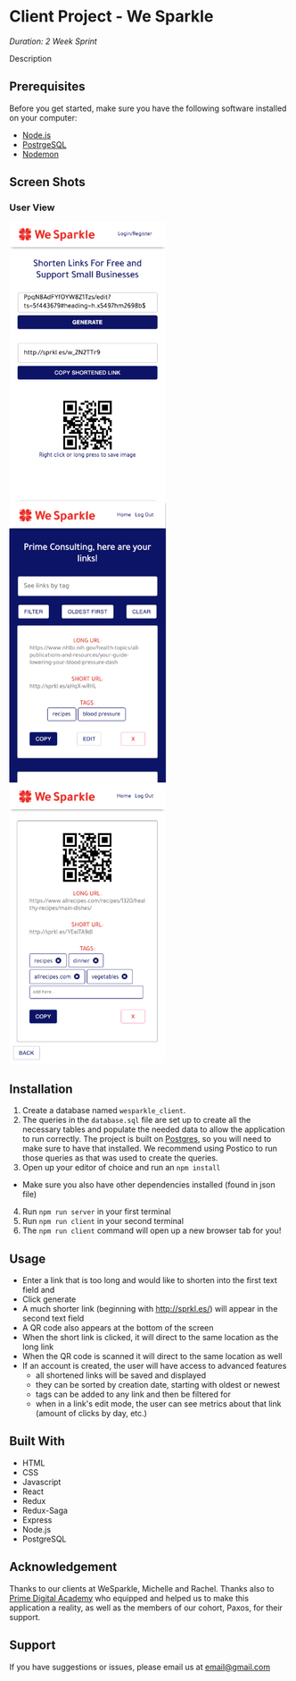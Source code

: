 # Client Project - We Sparkle

_Duration: 2 Week Sprint_

Description

## Prerequisites

Before you get started, make sure you have the following software installed on your computer:

- [Node.js](https://nodejs.org/en/)
- [PostrgeSQL](https://www.postgresql.org/)
- [Nodemon](https://nodemon.io/)

## Screen Shots

### User View
![Main Page - A shortened link](documentation/images/mainShortenedLink.png)
![Logged in - Saved links](documentation/images/savedLinks.png)
![Logged in - Details of one link](documentation/images/linkDetails.png)

## Installation

1. Create a database named `wesparkle_client`.
2. The queries in the `database.sql` file are set up to create all the necessary tables and populate the needed data to allow the application to run correctly. The project is built on [Postgres](https://www.postgresql.org/download/), so you will need to make sure to have that installed. We recommend using Postico to run those queries as that was used to create the queries. 
3. Open up your editor of choice and run an `npm install`
- Make sure you also have other dependencies installed (found in json file)
4. Run `npm run server` in your first terminal
5. Run `npm run client` in your second terminal
6. The `npm run client` command will open up a new browser tab for you!

## Usage

- Enter a link that is too long and would like to shorten into the first text field and 
- Click generate
- A much shorter link (beginning with http://sprkl.es/) will appear in the second text field
- A QR code also appears at the bottom of the screen
- When the short link is clicked, it will direct to the same location as the long link
- When the QR code is scanned it will direct to the same location as well
- If an account is created, the user will have access to advanced features
    - all shortened links will be saved and displayed
    - they can be sorted by creation date, starting with oldest or newest
    - tags can be added to any link and then be filtered for
    - when in a link's edit mode, the user can see metrics about that link (amount of clicks by day, etc.)

## Built With
- HTML
- CSS
- Javascript
- React
- Redux
- Redux-Saga
- Express
- Node.js
- PostgreSQL

## Acknowledgement
Thanks to our clients at WeSparkle, Michelle and Rachel. Thanks also to [Prime Digital Academy](www.primeacademy.io) who equipped and helped us to make this application a reality, as well as the members of our cohort, Paxos, for their support.

## Support
If you have suggestions or issues, please email us at [email@gmail.com](www.google.com)